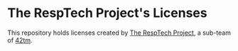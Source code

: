 The RespTech Project's Licenses
===============================

This repository holds licenses created by [The RespTech Project](http://github.com/orgs/42tm/teams/the-resptech-project), a sub-team of [42tm](http://github.com/42tm).
